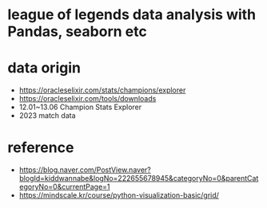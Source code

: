 # league of legends data analysis with Pandas, seaborn etc

# data origin
- https://oracleselixir.com/stats/champions/explorer
- https://oracleselixir.com/tools/downloads
- 12.01~13.06 Champion Stats Explorer
 - 2023 match data

# reference
 - https://blog.naver.com/PostView.naver?blogId=kiddwannabe&logNo=222655678945&categoryNo=0&parentCategoryNo=0&currentPage=1
 - https://mindscale.kr/course/python-visualization-basic/grid/